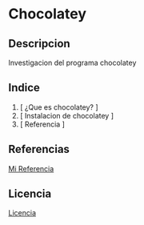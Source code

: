# Chocolatey
## Descripcion
Investigacion del programa chocolatey
## Indice
1. [ ¿Que es chocolatey? ]
2. [ Instalacion de chocolatey ]
3. [ Referencia ] 

## Referencias

[ Mi Referencia ](https://ciberninjas.com/chocolatey/)

## Licencia
[ Licencia ](https://ciberninjas.com/chocolatey/)
